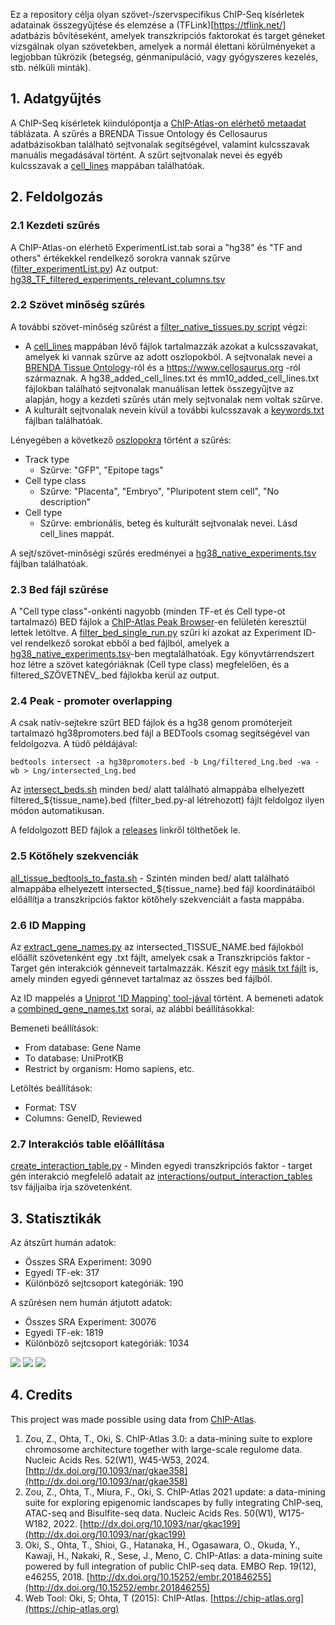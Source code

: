 Ez a repository célja olyan szövet-/szervspecifikus ChIP-Seq kísérletek adatainak összegyűjtése és elemzése a (TFLink)[https://tflink.net/] adatbázis bővítéseként, amelyek transzkripciós faktorokat és target géneket vizsgálnak olyan szövetekben, amelyek a normál élettani körülményeket a legjobban tükrözik (betegség, génmanipuláció, vagy gyógyszeres kezelés, stb. nélküli minták).

## 1. Adatgyűjtés
A ChIP-Seq kísérletek kiindulópontja a [ChIP-Atlas-on elérhető metaadat](https://github.com/inutano/chip-atlas/wiki#tables-summarizing-metadata-and-files) táblázata. A szűrés a BRENDA Tissue Ontology és Cellosaurus adatbázisokban található sejtvonalak segítségével, valamint kulcsszavak manuális megadásával történt. A szűrt sejtvonalak nevei és egyéb kulcsszavak a [cell_lines](https://github.com/kadan02/native_tissue_chip-seq_experiments/tree/master/cell_lines) mappában találhatóak. 

## 2. Feldolgozás

### 2.1 Kezdeti szűrés
A ChIP-Atlas-on elérhető ExperimentList.tab sorai a "hg38" és "TF and others" értékekkel rendelkező sorokra vannak szűrve ([filter_experimentList.py](https://github.com/kadan02/native_tissue_chip-seq_experiments/blob/master/filter_experimentList.py)) Az output: [hg38_TF_filtered_experiments_relevant_columns.tsv](https://github.com/kadan02/native_tissue_chip-seq_experiments/blob/master/tsv/hg38_TF_filtered_experiments_relevant_columns.tsv)

### 2.2 Szövet minőség szűrés
 A további szövet-minőség szűrést a [filter_native_tissues.py script](https://github.com/kadan02/native_tissue_chip-seq_experiments/blob/master/filter_native_tissues.py) végzi:
   - A [cell_lines](https://github.com/kadan02/native_tissue_chip-seq_experiments/tree/master/cell_lines) mappában lévő fájlok tartalmazzák azokat a kulcsszavakat, amelyek ki vannak szűrve az adott oszlopokból. A sejtvonalak nevei a [BRENDA Tissue Ontology](https://www.ebi.ac.uk/ols4/ontologies/bto)-ról és a https://www.cellosaurus.org -ról származnak. A hg38_added_cell_lines.txt és mm10_added_cell_lines.txt fájlokban található sejtvonalak manuálisan lettek összegyűjtve az alapján, hogy a kezdeti szűrés után mely sejtvonalak nem voltak szűrve. 
   - A kulturált sejtvonalak nevein kívül a további kulcsszavak a [keywords.txt](https://github.com/kadan02/native_tissue_chip-seq_experiments/blob/master/cell_lines/keywords.txt) fájlban találhatóak.
  
Lényegében a következő [oszlopokra](https://github.com/inutano/chip-atlas/wiki#tables-summarizing-metadata-and-files) történt a szűrés:
- Track type
    - Szűrve: "GFP", "Epitope tags"
- Cell type class
    - Szűrve: "Placenta", "Embryo", "Pluripotent stem cell", "No description"
- Cell type 
    - Szűrve: embrionális, beteg és kulturált sejtvonalak nevei. Lásd cell_lines mappát.

A sejt/szövet-minőségi szűrés eredményei a [hg38_native_experiments.tsv](https://github.com/kadan02/native_tissue_chip-seq_experiments/blob/master/tsv/hg38_native_experiments.tsv) fájlban találhatóak.

### 2.3 Bed fájl szűrése
A "Cell type class"-onkénti nagyobb (minden TF-et és Cell type-ot tartalmazó) BED fájlok a [ChIP-Atlas Peak Browser](https://chip-atlas.org/peak_browser)-en felületén keresztül lettek letöltve. A [filter_bed_single_run.py](https://github.com/kadan02/native_tissue_chip-seq_experiments/blob/master/filter_bed.py) szűri ki azokat az Experiment ID-vel rendelkező sorokat ebből a bed fájlból, amelyek a [hg38_native_experiments.tsv](https://github.com/kadan02/native_tissue_chip-seq_experiments/blob/master/tsv/hg38_native_experiments.tsv)-ben megtalálhatóak. Egy könyvtárrendszert hoz létre a szövet kategóriáknak (Cell type class) megfelelően, és a filtered_SZÖVETNÉV_.bed fájlokba kerül az output.

### 2.4 Peak - promoter overlapping
A csak natív-sejtekre szűrt BED fájlok és a hg38 genom promóterjeit tartalmazó hg38promoters.bed fájl a BEDTools csomag segítségével van feldolgozva.
A tüdő példájával:
```
bedtools intersect -a hg38promoters.bed -b Lng/filtered_Lng.bed -wa -wb > Lng/intersected_Lng.bed
```
Az [intersect_beds.sh](https://github.com/kadan02/native_tissue_chip-seq_experiments/blob/master/intersect_beds.sh) minden bed/ alatt található almappába elhelyezett filtered_${tissue_name}.bed (filter_bed.py-al létrehozott) fájlt feldolgoz ilyen módon automatikusan.

A feldolgozott BED fájlok a [releases](https://github.com/kadan02/native_tissue_chip-seq_experiments/releases) linkről tölthetőek le.

### 2.5 Kötőhely szekvenciák

[all_tissue_bedtools_to_fasta.sh](https://github.com/kadan02/NativeTissueChIP/blob/master/all_tissue_bedtools_to_fasta.sh) - Szintén minden bed/ alatt található almappába elhelyezett intersected_${tissue_name}.bed fájl koordinátáiból előállítja a transzkripciós faktor kötőhely szekvenciáit a fasta mappába.

### 2.6 ID Mapping
 Az [extract_gene_names.py](https://github.com/kadan02/NativeTissueChIP/blob/master/extract_gene_names.py) az intersected_TISSUE_NAME.bed fájlokból előállít szövetenként egy .txt fájlt, amelyek csak a Transzkripciós faktor - Target gén interakciók génneveit tartalmazzák. Készít egy [másik txt fájlt](https://github.com/kadan02/NativeTissueChIP/blob/master/interactions/combined_gene_names.txt) is, amely minden egyedi génnevet tartalmaz az összes bed fájlból. 

Az ID mappelés a [Uniprot 'ID Mapping' tool-jával]((https://www.uniprot.org/id-mapping)) történt. A bemeneti adatok a [combined_gene_names.txt](https://github.com/kadan02/NativeTissueChIP/blob/master/interactions/combined_gene_names.txt) sorai, az alábbi beállításokkal:

Bemeneti beállítások:
   - From database: Gene Name 
   - To database: UniProtKB 
   - Restrict by organism: Homo sapiens, etc.

Letöltés beállítások:
   - Format: TSV
   - Columns: GeneID, Reviewed

### 2.7 Interakciós table előállítása
[create_interaction_table.py](https://github.com/kadan02/NativeTissueChIP/blob/master/interactions/create_interaction_table.py) - Minden egyedi transzkripciós faktor - target gén interakció megfelelő adatait az [interactions/output_interaction_tables](https://github.com/kadan02/NativeTissueChIP/tree/master/interactions/output_interaction_tables) tsv fájljaiba írja szövetenként.

## 3. Statisztikák
Az átszűrt humán adatok:
- Összes SRA Experiment: 3090
- Egyedi TF-ek: 317
- Különböző sejtcsoport kategóriák: 190

A szűrésen nem humán átjutott adatok:
- Összes SRA Experiment: 30076
- Egyedi TF-ek: 1819
- Különböző sejtcsoport kategóriák: 1034


![](https://github.com/kadan02/native_tissue_chip-seq_experiments/blob/master/figures/figure_tf.png)
![](https://github.com/kadan02/native_tissue_chip-seq_experiments/blob/master/figures/figure_cell_type_class.png)
![](https://github.com/kadan02/native_tissue_chip-seq_experiments/blob/master/figures/figure_cell_type.png)

## 4. Credits
This project was made possible using data from [ChIP-Atlas](https://chip-atlas.org).

1. Zou, Z., Ohta, T., Oki, S. ChIP-Atlas 3.0: a data-mining suite to explore chromosome architecture together with large-scale regulome data. Nucleic Acids Res. 52(W1), W45-W53, 2024. [http://dx.doi.org/10.1093/nar/gkae358](http://dx.doi.org/10.1093/nar/gkae358)
2. Zou, Z., Ohta, T., Miura, F., Oki, S. ChIP-Atlas 2021 update: a data-mining suite for exploring epigenomic landscapes by fully integrating ChIP-seq, ATAC-seq and Bisulfite-seq data. Nucleic Acids Res. 50(W1), W175-W182, 2022. [http://dx.doi.org/10.1093/nar/gkac199](http://dx.doi.org/10.1093/nar/gkac199)
3. Oki, S., Ohta, T., Shioi, G., Hatanaka, H., Ogasawara, O., Okuda, Y., Kawaji, H., Nakaki, R., Sese, J., Meno, C. ChIP-Atlas: a data-mining suite powered by full integration of public ChIP-seq data. EMBO Rep. 19(12), e46255, 2018. [http://dx.doi.org/10.15252/embr.201846255](http://dx.doi.org/10.15252/embr.201846255)
4. Web Tool: Oki, S; Ohta, T (2015): ChIP-Atlas. [https://chip-atlas.org](https://chip-atlas.org)
